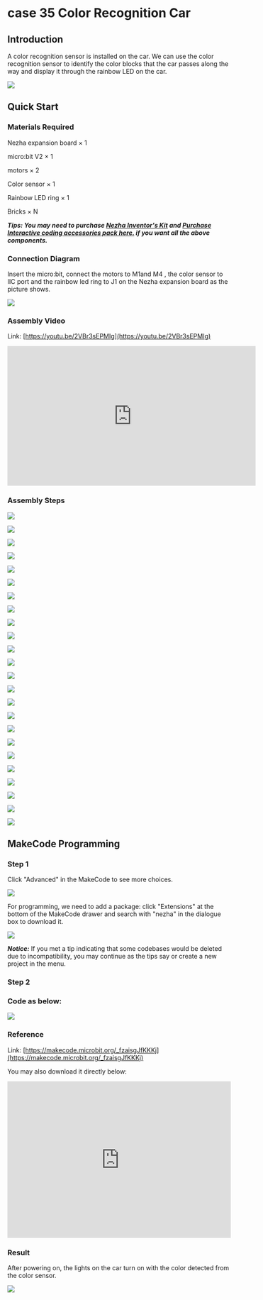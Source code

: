# case 35 Color Recognition Car

## Introduction

A color recognition sensor is installed on the car. We can use the color recognition sensor to identify the color blocks that the car passes along the way and display it through the rainbow LED on the car.

![](./images/case_35_01.png)

## Quick Start



### Materials Required 


Nezha expansion board × 1

micro:bit V2 × 1

motors × 2

Color sensor  × 1

Rainbow LED ring  × 1

Bricks × N

***Tips: You may need to purchase [Nezha Inventor's Kit](https://shop.elecfreaks.com/products/elecfreaks-micro-bit-nezha-48-in-1-inventors-kit-without-micro-bit-board?_pos=2&_sid=ed1b6fbd2&_ss=r) and [Purchase Interactive coding accessories pack here.](https://shop.elecfreaks.com/products/elecfreaks-interactive-coding-accessories-pack?_pos=1&_sid=c75dad35f&_ss=r) if you want all the above components.***

### Connection Diagram

Insert the micro:bit, connect the motors to M1and M4 , the color sensor to IIC port and the rainbow led ring to J1 on the Nezha expansion board as the picture shows.


![](./images/case_35_03.png)



### Assembly Video




Link: [https://youtu.be/2VBr3sEPMIg](https://youtu.be/2VBr3sEPMIg)

<iframe width="560" height="315" src="https://www.youtube.com/embed/2VBr3sEPMIg" title="YouTube video player" frameborder="0" allow="accelerometer; autoplay; clipboard-write; encrypted-media; gyroscope; picture-in-picture" allowfullscreen></iframe>

### Assembly Steps


![](./images/case_step_35_01.png)

![](./images/case_step_35_02.png)

![](./images/case_step_35_03.png)

![](./images/case_step_35_04.png)

![](./images/case_step_35_05.png)

![](./images/case_step_35_06.png)

![](./images/case_step_35_07.png)

![](./images/case_step_35_08.png)

![](./images/case_step_35_09.png)

![](./images/case_step_35_10.png)

![](./images/case_step_35_11.png)

![](./images/case_step_35_12.png)

![](./images/case_step_35_13.png)

![](./images/case_step_35_14.png)

![](./images/case_step_35_15.png)

![](./images/case_step_35_16.png)

![](./images/case_step_35_17.png)

![](./images/case_step_35_18.png)

![](./images/case_step_35_19.png)

![](./images/case_step_35_20.png)

![](./images/case_step_35_21.png)

![](./images/case_step_35_22.png)

![](./images/case_step_35_23.png)

![](./images/case_step_35_24.png)




## MakeCode Programming



### Step 1

Click "Advanced" in the MakeCode to see more choices.

![](./images/case_01_10.png)




For programming, we need to add a package: click "Extensions" at the bottom of the MakeCode drawer and search with "nezha" in the dialogue box to download it. 

![](./images/case_03_09.png)


***Notice:*** If you met a tip indicating that some codebases would be deleted due to incompatibility, you may continue as the tips say or create a new project in the menu. 

### Step 2

### Code as below:


![](./images/case_35_10.png)



### Reference
Link: [https://makecode.microbit.org/_fzaisgJfKKKj](https://makecode.microbit.org/_fzaisgJfKKKj)

You may also download it directly below:

<div style="position:relative;height:0;padding-bottom:70%;overflow:hidden;"><iframe style="position:absolute;top:0;left:0;width:100%;height:100%;" src="https://makecode.microbit.org/#pub:_fzaisgJfKKKj" frameborder="0" sandbox="allow-popups allow-forms allow-scripts allow-same-origin"></iframe></div>  


### Result
After powering on, the lights on the car turn on with the color detected from the color sensor. 

![](./images/case-gif-35.gif)

